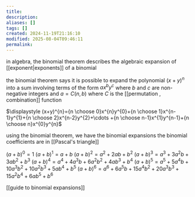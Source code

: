 ```yaml
---
title: 
description: 
aliases: []
tags: []
created: 2024-11-19T21:16:10
modified: 2025-08-04T09:46:11
permalink:
---
```


in algebra, the binomial theorem describes the algebraic expansion of [[exponent|exponents]] of a binomial

the binomial theorem says it is possible to expand the polynomial $(x+y)^n$ into a sum involving terms of the form $ax^by^c$ where $b$ and $c$ are non-negative integers and $a=C(n,b)$ where $C$ is the [[permutation , combination]] function

$\displaystyle (x+y)^{n}={n \choose 0}x^{n}y^{0}+{n \choose 1}x^{n-1}y^{1}+{n \choose 2}x^{n-2}y^{2}+\cdots +{n \choose n-1}x^{1}y^{n-1}+{n \choose n}x^{0}y^{n}$

using the binomial theorem, we have the binomial expansions
the binomial coefficients are in [[Pascal's triangle]]

$(a+b)^0=1$
$(a+b)^1=a+b$
$(a+b)^2=a^2+2ab+b^2$
$(a+b)^3=a^3+3a^2b+3ab^2+b^3$
$(a+b)^4=a^4+4a^3b+6a^2b^2+4ab^3+b^4$
$(a+b)^5=a^5+5a^4b+10a^3b^2+10a^2b^3+5ab^4+b^5$
$(a+b)^6=a^6+6a^5b+15a^4b^2+20a^3b^3+15a^2b^4+6ab^5+b^6$

[[guide to binomial expansions]]
